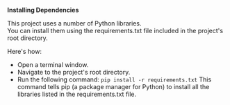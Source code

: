 


**Installing Dependencies**

This project uses a number of Python libraries.   
You can install them using the requirements.txt file included in the project's root directory.  

Here's how:  
- Open a terminal window.  
- Navigate to the project's root directory.  
- Run the following command:
  `pip install -r requirements.txt`
  This command tells pip (a package manager for Python) to install all the libraries listed in the requirements.txt file.

